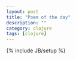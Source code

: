 ```yaml
---
layout: post
title: "Poem of the day"
description: ""
category: clojure
tags: [clojure]
---
```

{% include JB/setup %}

<script src="https://gist.github.com/1695009.js?file=qsort.clj"> </script>
